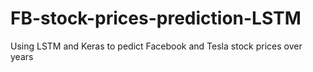 # FB-stock-prices-prediction-LSTM
Using LSTM and Keras to pedict Facebook and Tesla stock prices over years
